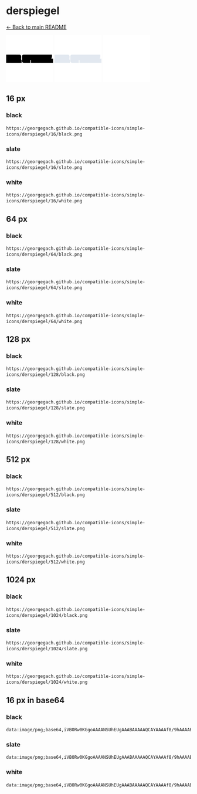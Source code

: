# derspiegel

[← Back to main README](../../README.md)


<img src="./128/black.png" width="128" alt="derspiegel black icon" />
<img src="./128/slate.png" width="128" alt="derspiegel slate icon" />
<img src="./128/white.png" width="128" alt="derspiegel white icon" />

## 16 px

### black
```
https://georgegach.github.io/compatible-icons/simple-icons/derspiegel/16/black.png
```

### slate
```
https://georgegach.github.io/compatible-icons/simple-icons/derspiegel/16/slate.png
```

### white
```
https://georgegach.github.io/compatible-icons/simple-icons/derspiegel/16/white.png
```

## 64 px

### black
```
https://georgegach.github.io/compatible-icons/simple-icons/derspiegel/64/black.png
```

### slate
```
https://georgegach.github.io/compatible-icons/simple-icons/derspiegel/64/slate.png
```

### white
```
https://georgegach.github.io/compatible-icons/simple-icons/derspiegel/64/white.png
```

## 128 px

### black
```
https://georgegach.github.io/compatible-icons/simple-icons/derspiegel/128/black.png
```

### slate
```
https://georgegach.github.io/compatible-icons/simple-icons/derspiegel/128/slate.png
```

### white
```
https://georgegach.github.io/compatible-icons/simple-icons/derspiegel/128/white.png
```

## 512 px

### black
```
https://georgegach.github.io/compatible-icons/simple-icons/derspiegel/512/black.png
```

### slate
```
https://georgegach.github.io/compatible-icons/simple-icons/derspiegel/512/slate.png
```

### white
```
https://georgegach.github.io/compatible-icons/simple-icons/derspiegel/512/white.png
```

## 1024 px

### black
```
https://georgegach.github.io/compatible-icons/simple-icons/derspiegel/1024/black.png
```

### slate
```
https://georgegach.github.io/compatible-icons/simple-icons/derspiegel/1024/slate.png
```

### white
```
https://georgegach.github.io/compatible-icons/simple-icons/derspiegel/1024/white.png
```

## 16 px in base64

### black
```
data:image/png;base64,iVBORw0KGgoAAAANSUhEUgAAABAAAAAQCAYAAAAf8/9hAAAABmJLR0QA/wD/AP+gvaeTAAAAaElEQVQ4je3PwQmDABAEwIlEu0ghFpB+bMlW8kgFwb9gFSomnw2IoF8/Liy73O0dd1w4Hzc0GFFhwYAOz/S/0QJz5u7JdhLY8rVT37LdW/BZ+f5oyf+FCWXOgjfq+AGP1QtFuEQvnI4faWEts9OLUvsAAAAASUVORK5CYII=
```

### slate
```
data:image/png;base64,iVBORw0KGgoAAAANSUhEUgAAABAAAAAQCAYAAAAf8/9hAAAABmJLR0QA/wD/AP+gvaeTAAAAlElEQVQ4je2PsU3DYBhE332/8QDpMwgFJWswA6zEKkgZwT2WC5fQQnyXIopAsqKUafzq09072Lg/+py/X5XlJ2o92DFT37dhcZ5tCwhVwlRlOQJYraMwyaBx/sr/xgRAH1Kebs5H77VSEkje/YUYr/vnpQt6U5bfqD2ATRU6clCnx3OBJ6v2lwturTBFYcxKYOMenAC3MkAnngtNqQAAAABJRU5ErkJggg==
```

### white
```
data:image/png;base64,iVBORw0KGgoAAAANSUhEUgAAABAAAAAQCAYAAAAf8/9hAAAABmJLR0QA/wD/AP+gvaeTAAAAaUlEQVQ4je3PwQmDAAyF4U/RbuEgDtB9dKSu0kMnEO+CU1gxveQgpfbqxR/Ce4TkkXBxPkVEdFhww4YZI+4oEKkl1tyrcnYUv3ke9L95HAUMOz/9S6jQ4406z4IX2vQzmt0LZdaWenE6H3mHkFTu6pjvAAAAAElFTkSuQmCC
```

